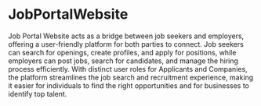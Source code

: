 # JobPortalWebsite
 Job Portal Website acts as a bridge between job seekers and employers, offering a user-friendly platform for both parties to connect. Job seekers can search for openings, create profiles, and apply for positions, while employers can post jobs, search for candidates, and manage the hiring process efficiently. With distinct user roles for Applicants and Companies, the platform streamlines the job search and recruitment experience, making it easier for individuals to find the right opportunities and for businesses to identify top talent.
